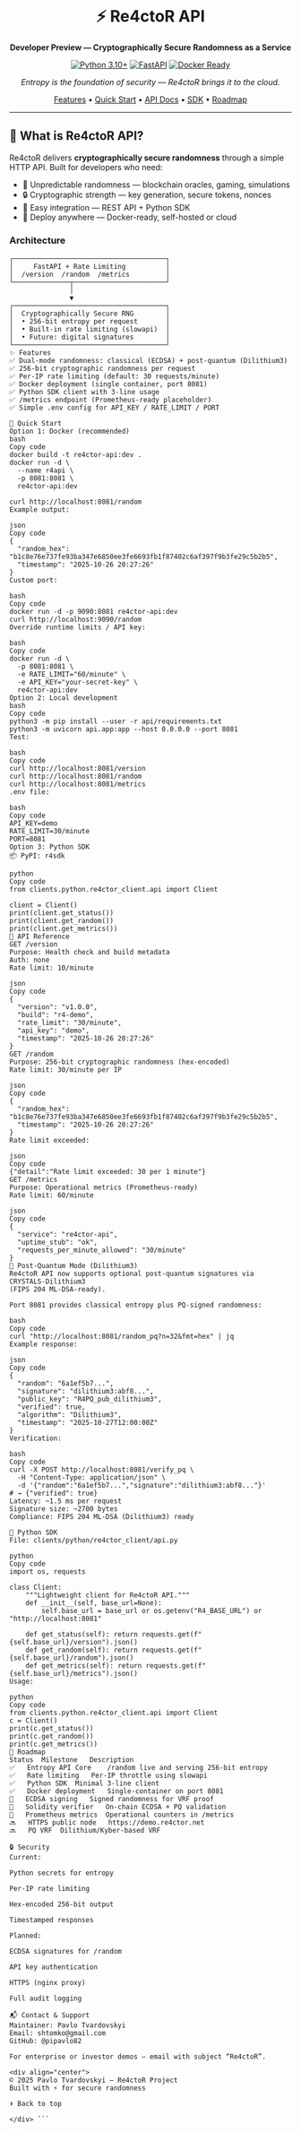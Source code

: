 <div align="center">

# ⚡ Re4ctoR API

**Developer Preview — Cryptographically Secure Randomness as a Service**

[![Python 3.10+](https://img.shields.io/badge/python-3.10%2B-blue?style=flat-square)](https://www.python.org/)
[![FastAPI](https://img.shields.io/badge/FastAPI-0.115.x-green?style=flat-square)](https://fastapi.tiangolo.com/)
[![Docker Ready](https://img.shields.io/badge/docker-ready-2496ED?style=flat-square&logo=docker)](https://www.docker.com/)

*Entropy is the foundation of security — Re4ctoR brings it to the cloud.*

[Features](#-features) • [Quick Start](#-quick-start) • [API Docs](#-api-reference) • [SDK](#-python-sdk) • [Roadmap](#-roadmap)

</div>

---

## 🎯 What is Re4ctoR API?

Re4ctoR delivers **cryptographically secure randomness** through a simple HTTP API. Built for developers who need:

- 🎲 Unpredictable randomness — blockchain oracles, gaming, simulations  
- 🔒 Cryptographic strength — key generation, secure tokens, nonces  
- 🚀 Easy integration — REST API + Python SDK  
- 🐳 Deploy anywhere — Docker-ready, self-hosted or cloud  

### Architecture

```text
┌──────────────────────────────────────┐
│     FastAPI + Rate Limiting          │
│  /version  /random  /metrics         │
└──────────────┬───────────────────────┘
               │
               ▼
┌──────────────────────────────────────┐
│  Cryptographically Secure RNG        │
│  • 256-bit entropy per request       │
│  • Built-in rate limiting (slowapi)  │
│  • Future: digital signatures        │
└──────────────────────────────────────┘
✨ Features
✅ Dual-mode randomness: classical (ECDSA) + post-quantum (Dilithium3)
✅ 256-bit cryptographic randomness per request
✅ Per-IP rate limiting (default: 30 requests/minute)
✅ Docker deployment (single container, port 8081)
✅ Python SDK client with 3-line usage
✅ /metrics endpoint (Prometheus-ready placeholder)
✅ Simple .env config for API_KEY / RATE_LIMIT / PORT

🚀 Quick Start
Option 1: Docker (recommended)
bash
Copy code
docker build -t re4ctor-api:dev .
docker run -d \
  --name r4api \
  -p 8081:8081 \
  re4ctor-api:dev

curl http://localhost:8081/random
Example output:

json
Copy code
{
  "random_hex": "b1c8e76e737fe93ba347e6850ee3fe6693fb1f87402c6af397f9b3fe29c5b2b5",
  "timestamp": "2025-10-26 20:27:26"
}
Custom port:

bash
Copy code
docker run -d -p 9090:8081 re4ctor-api:dev
curl http://localhost:9090/random
Override runtime limits / API key:

bash
Copy code
docker run -d \
  -p 8081:8081 \
  -e RATE_LIMIT="60/minute" \
  -e API_KEY="your-secret-key" \
  re4ctor-api:dev
Option 2: Local development
bash
Copy code
python3 -m pip install --user -r api/requirements.txt
python3 -m uvicorn api.app:app --host 0.0.0.0 --port 8081
Test:

bash
Copy code
curl http://localhost:8081/version
curl http://localhost:8081/random
curl http://localhost:8081/metrics
.env file:

bash
Copy code
API_KEY=demo
RATE_LIMIT=30/minute
PORT=8081
Option 3: Python SDK
📦 PyPI: r4sdk

python
Copy code
from clients.python.re4ctor_client.api import Client

client = Client()
print(client.get_status())
print(client.get_random())
print(client.get_metrics())
📘 API Reference
GET /version
Purpose: Health check and build metadata
Auth: none
Rate limit: 10/minute

json
Copy code
{
  "version": "v1.0.0",
  "build": "r4-demo",
  "rate_limit": "30/minute",
  "api_key": "demo",
  "timestamp": "2025-10-26 20:27:26"
}
GET /random
Purpose: 256-bit cryptographic randomness (hex-encoded)
Rate limit: 30/minute per IP

json
Copy code
{
  "random_hex": "b1c8e76e737fe93ba347e6850ee3fe6693fb1f87402c6af397f9b3fe29c5b2b5",
  "timestamp": "2025-10-26 20:27:26"
}
Rate limit exceeded:

json
Copy code
{"detail":"Rate limit exceeded: 30 per 1 minute"}
GET /metrics
Purpose: Operational metrics (Prometheus-ready)
Rate limit: 60/minute

json
Copy code
{
  "service": "re4ctor-api",
  "uptime_stub": "ok",
  "requests_per_minute_allowed": "30/minute"
}
🧩 Post-Quantum Mode (Dilithium3)
Re4ctoR API now supports optional post-quantum signatures via CRYSTALS-Dilithium3
(FIPS 204 ML-DSA-ready).

Port 8081 provides classical entropy plus PQ-signed randomness:

bash
Copy code
curl "http://localhost:8081/random_pq?n=32&fmt=hex" | jq
Example response:

json
Copy code
{
  "random": "6a1ef5b7...",
  "signature": "dilithium3:abf8...",
  "public_key": "R4PQ_pub_dilithium3",
  "verified": true,
  "algorithm": "Dilithium3",
  "timestamp": "2025-10-27T12:00:00Z"
}
Verification:

bash
Copy code
curl -X POST http://localhost:8081/verify_pq \
  -H "Content-Type: application/json" \
  -d '{"random":"6a1ef5b7...","signature":"dilithium3:abf8..."}'
# → {"verified": true}
Latency: ~1.5 ms per request
Signature size: ~2700 bytes
Compliance: FIPS 204 ML-DSA (Dilithium3) ready

🐍 Python SDK
File: clients/python/re4ctor_client/api.py

python
Copy code
import os, requests

class Client:
    """Lightweight client for Re4ctoR API."""
    def __init__(self, base_url=None):
        self.base_url = base_url or os.getenv("R4_BASE_URL") or "http://localhost:8081"

    def get_status(self): return requests.get(f"{self.base_url}/version").json()
    def get_random(self): return requests.get(f"{self.base_url}/random").json()
    def get_metrics(self): return requests.get(f"{self.base_url}/metrics").json()
Usage:

python
Copy code
from clients.python.re4ctor_client.api import Client
c = Client()
print(c.get_status())
print(c.get_random())
print(c.get_metrics())
🔭 Roadmap
Status	Milestone	Description
✅	Entropy API Core	/random live and serving 256-bit entropy
✅	Rate limiting	Per-IP throttle using slowapi
✅	Python SDK	Minimal 3-line client
✅	Docker deployment	Single-container on port 8081
🔄	ECDSA signing	Signed randomness for VRF proof
🔄	Solidity verifier	On-chain ECDSA + PQ validation
🔄	Prometheus metrics	Operational counters in /metrics
🔜	HTTPS public node	https://demo.re4ctor.net
🔜	PQ VRF	Dilithium/Kyber-based VRF

🔒 Security
Current:

Python secrets for entropy

Per-IP rate limiting

Hex-encoded 256-bit output

Timestamped responses

Planned:

ECDSA signatures for /random

API key authentication

HTTPS (nginx proxy)

Full audit logging

📬 Contact & Support
Maintainer: Pavlo Tvardovskyi
Email: shtomko@gmail.com
GitHub: @pipavlo82

For enterprise or investor demos — email with subject “Re4ctoR”.

<div align="center">
© 2025 Pavlo Tvardovskyi — Re4ctoR Project
Built with ⚡ for secure randomness

⬆ Back to top

</div> ```
